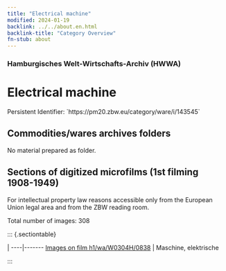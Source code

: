 ```yaml
---
title: "Electrical machine"
modified: 2024-01-19
backlink: ../../about.en.html
backlink-title: "Category Overview"
fn-stub: about
---
```


### Hamburgisches Welt-Wirtschafts-Archiv (HWWA)

# Electrical machine

<div class="hint">Persistent Identifier: `https://pm20.zbw.eu/category/ware/i/143545`</div>







## Commodities/wares archives folders





No material prepared as folder.



<a id="filmsections" />

## Sections of digitized microfilms (1st filming 1908-1949)

<p>For intellectual property law reasons accessible only from the European Union legal area and from the ZBW reading room.</p>



<p>Total number of images: 308</p>




::: {.sectiontable}

 | 
----|-------
<a class="btn" href="https://pm20.zbw.eu/film/h1/wa/W0304H/0838" rel="nofollow">Images on film h1/wa/W0304H/0838</a> | Maschine, elektrische


:::
















